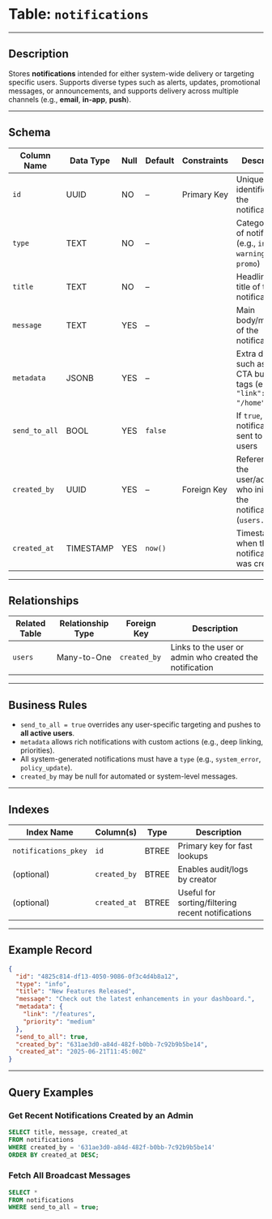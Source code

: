 # Table: `notifications`

---

## Description

Stores **notifications** intended for either system-wide delivery or targeting specific users.
Supports diverse types such as alerts, updates, promotional messages, or announcements, and supports delivery across multiple channels (e.g., **email**, **in-app**, **push**).

---

## Schema

| Column Name   | Data Type | Null | Default | Constraints | Description                                                               |
| ------------- | --------- | ---- | ------- | ----------- | ------------------------------------------------------------------------- |
| `id`          | UUID      | NO   | –       | Primary Key | Unique identifier for the notification                                    |
| `type`        | TEXT      | NO   | –       |             | Category/type of notification (e.g., `info`, `warning`, `alert`, `promo`) |
| `title`       | TEXT      | NO   | –       |             | Headline or title of the notification                                     |
| `message`     | TEXT      | YES  | –       |             | Main body/message of the notification                                     |
| `metadata`    | JSONB     | YES  | –       |             | Extra data such as links, CTA buttons, tags (e.g., `{ "link": "/home" }`) |
| `send_to_all` | BOOL      | YES  | `false` |             | If `true`, the notification is sent to all users                          |
| `created_by`  | UUID      | YES  | –       | Foreign Key | References the user/admin who initiated the notification (`users.id`)     |
| `created_at`  | TIMESTAMP | YES  | `now()` |             | Timestamp of when the notification was created                            |

---

## Relationships

| Related Table | Relationship Type | Foreign Key  | Description                                             |
| ------------- | ----------------- | ------------ | ------------------------------------------------------- |
| `users`       | Many-to-One       | `created_by` | Links to the user or admin who created the notification |

---

## Business Rules

* `send_to_all = true` overrides any user-specific targeting and pushes to **all active users**.
* `metadata` allows rich notifications with custom actions (e.g., deep linking, priorities).
* All system-generated notifications must have a `type` (e.g., `system_error`, `policy_update`).
* `created_by` may be null for automated or system-level messages.

---

## Indexes

| Index Name           | Column(s)    | Type  | Description                                       |
| -------------------- | ------------ | ----- | ------------------------------------------------- |
| `notifications_pkey` | `id`         | BTREE | Primary key for fast lookups                      |
| (optional)           | `created_by` | BTREE | Enables audit/logs by creator                     |
| (optional)           | `created_at` | BTREE | Useful for sorting/filtering recent notifications |

---

## Example Record

```json
{
  "id": "4825c814-df13-4050-9086-0f3c4d4b8a12",
  "type": "info",
  "title": "New Features Released",
  "message": "Check out the latest enhancements in your dashboard.",
  "metadata": {
    "link": "/features",
    "priority": "medium"
  },
  "send_to_all": true,
  "created_by": "631ae3d0-a84d-482f-b0bb-7c92b9b5be14",
  "created_at": "2025-06-21T11:45:00Z"
}
```

---

## Query Examples

### Get Recent Notifications Created by an Admin

```sql
SELECT title, message, created_at
FROM notifications
WHERE created_by = '631ae3d0-a84d-482f-b0bb-7c92b9b5be14'
ORDER BY created_at DESC;
```

### Fetch All Broadcast Messages

```sql
SELECT *
FROM notifications
WHERE send_to_all = true;
```